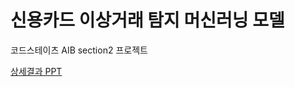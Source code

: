 # 신용카드 이상거래 탐지 머신러닝 모델 

코드스테이츠 AIB section2 프로젝트

[상세결과 PPT](https://github.com/hajinjo/AIB_project1-2/blob/main/sc2_ppt.pdf)
